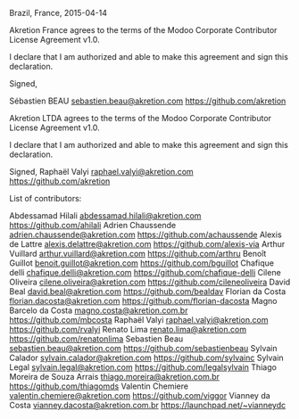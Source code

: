 Brazil, France, 2015-04-14

Akretion France agrees to the terms of the Modoo Corporate Contributor License
Agreement v1.0.

I declare that I am authorized and able to make this agreement and sign this 
declaration.

Signed,

Sébastien BEAU sebastien.beau@akretion.com https://github.com/akretion


Akretion LTDA agrees to the terms of the Modoo Corporate Contributor License
Agreement v1.0.

I declare that I am authorized and able to make this agreement and sign this 
declaration.

Signed,
Raphaël Valyi raphael.valyi@akretion.com https://github.com/akretion


List of contributors:

Abdessamad Hilali abdessamad.hilali@akretion.com https://github.com/ahilali
Adrien Chaussende adrien.chaussende@akretion.com https://github.com/achaussende
Alexis de Lattre alexis.delattre@akretion.com https://github.com/alexis-via
Arthur Vuillard arthur.vuillard@akretion.com https://github.com/arthru
Benoît Guillot benoit.guillot@akretion.com https://github.com/bguillot
Chafique delli chafique.delli@akretion.com https://github.com/chafique-delli
Cilene Oliveira cilene.oliveira@akretion.com https://github.com/cileneoliveira
David Beal david.beal@akretion.com https://github.com/bealdav
Florian da Costa florian.dacosta@akretion.com https://github.com/florian-dacosta
Magno Barcelo da Costa magno.costa@akretion.com.br https://github.com/mbcosta
Raphaël Valyi raphael.valyi@akretion.com https://github.com/rvalyi
Renato Lima renato.lima@akretion.com https://github.com/renatonlima
Sebastien Beau sebastien.beau@akretion.com https://github.com/sebastienbeau
Sylvain Calador sylvain.calador@akretion.com https://github.com/sylvainc
Sylvain Legal sylvain.legal@akretion.com https://github.com/legalsylvain
Thiago Moreira de Souza Arrais thiago.moreira@akretion.com.br https://github.com/thiagomds
Valentin Chemiere valentin.chemiere@akretion.com https://github.com/viggor
Vianney da Costa vianney.dacosta@akretion.com.br https://launchpad.net/~vianneydc
